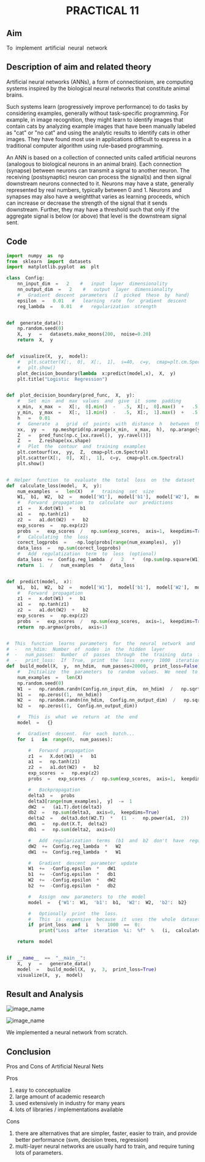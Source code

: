 # <center>PRACTICAL 11</center> #
## Aim ##
To​ ​ implement​ ​ artificial​ ​ neural​ ​ network

## Description of aim and related theory ##
Artificial neural networks (ANNs), a form of connectionism, are computing systems inspired by the biological neural networks that constitute animal brains.

Such systems learn (progressively improve performance) to do tasks by considering examples, generally without task-specific programming. For example, in image recognition, they might learn to identify images that contain cats by analyzing example images that have been manually labeled as "cat" or "no cat" and using the analytic results to identify cats in other images. They have found most use in applications difficult to express in a traditional computer algorithm using rule-based programming.

An ANN is based on a collection of connected units called artificial neurons (analogous to biological neurons in an animal brain). Each connection (synapse) between neurons can transmit a signal to another neuron. The receiving (postsynaptic) neuron can process the signal(s) and then signal downstream neurons connected to it. Neurons may have a state, generally represented by real numbers, typically between 0 and 1. Neurons and synapses may also have a weightthat varies as learning proceeds, which can increase or decrease the strength of the signal that it sends downstream. Further, they may have a threshold such that only if the aggregate signal is below (or above) that level is the downstream signal sent.


## Code ##
```python
import  numpy  as  np 
from  sklearn  import  datasets 
import  matplotlib.pyplot  as  plt

class  Config: 
    nn_input_dim  =   2    #   input  layer  dimensionality 
    nn_output_dim  =   2    #   output  layer  dimensionality 
    #   Gradient  descent  parameters  (I  picked  these  by  hand) 
    epsilon  =   0.01   #   learning  rate  for  gradient  descent 
    reg_lambda  =   0.01   #   regularization  strength 


def  generate_data(): 
    np.random.seed(0) 
    X,  y   =   datasets.make_moons(200,  noise=0.20) 
    return  X,  y 


def  visualize(X,  y,  model): 
    #   plt.scatter(X[:,  0],  X[:,  1],  s=40,  c=y,  cmap=plt.cm.Spectral) 
    #   plt.show() 
    plot_decision_boundary(lambda  x:predict(model,x),  X,  y) 
    plt.title("Logistic  Regression") 


def  plot_decision_boundary(pred_func,  X,  y): 
    #   Set  min  and  max  values  and  give  it  some  padding 
    x_min,  x_max  =   X[:,  0].min()  -   .5,  X[:,  0].max()  +   .5 
    y_min,  y_max  =   X[:,  1].min()  -   .5,  X[:,  1].max()  +   .5 
    h   =   0.01 
    #   Generate  a   grid  of  points  with  distance  h   between  them 
    xx,  yy  =   np.meshgrid(np.arange(x_min,  x_max,  h),  np.arange(y_min,  y_max,  h))     #   Predict  the  function  value  for  the  whole  gid 
    Z   =   pred_func(np.c_[xx.ravel(),  yy.ravel()]) 
    Z   =   Z.reshape(xx.shape) 
    #   Plot  the  contour  and  training  examples 
    plt.contourf(xx,  yy,  Z,  cmap=plt.cm.Spectral) 
    plt.scatter(X[:,  0],  X[:,  1],  c=y,  cmap=plt.cm.Spectral) 
    plt.show() 


#  Helper  function  to  evaluate  the  total  loss  on  the  dataset 
def  calculate_loss(model,  X,  y): 
    num_examples  =   len(X)   #   training  set  size 
    W1,  b1,  W2,  b2  =   model['W1'],  model['b1'],  model['W2'],  model['b2'] 
    #   Forward  propagation  to  calculate  our  predictions 
    z1  =   X.dot(W1)  +   b1 
    a1  =   np.tanh(z1) 
    z2  =   a1.dot(W2)  +   b2 
    exp_scores  =   np.exp(z2) 
    probs  =   exp_scores  /   np.sum(exp_scores,  axis=1,  keepdims=True) 
    #   Calculating  the  loss 
    corect_logprobs  =   -np.log(probs[range(num_examples),  y]) 
    data_loss  =   np.sum(corect_logprobs) 
    #   Add  regulatization  term  to  loss  (optional) 
    data_loss  +=  Config.reg_lambda  /   2   *   (np.sum(np.square(W1))  +   np.sum(np.square(W2))) 
    return  1.  /   num_examples  *   data_loss 


def  predict(model,  x): 
    W1,  b1,  W2,  b2  =   model['W1'],  model['b1'],  model['W2'],  model['b2'] 
    #   Forward  propagation 
    z1  =   x.dot(W1)  +   b1 
    a1  =   np.tanh(z1) 
    z2  =   a1.dot(W2)  +   b2 
    exp_scores  =   np.exp(z2) 
    probs  =   exp_scores  /   np.sum(exp_scores,  axis=1,  keepdims=True) 
    return  np.argmax(probs,  axis=1) 


#  This  function  learns  parameters  for  the  neural  network  and  returns  the  model. 
#  -   nn_hdim:  Number  of  nodes  in  the  hidden  layer 
#  -   num_passes:  Number  of  passes  through  the  training  data  for  gradient  descent 
#  -   print_loss:  If  True,  print  the  loss  every  1000  iterations 
def  build_model(X,  y,  nn_hdim,  num_passes=20000,  print_loss=False): 
    #   Initialize  the  parameters  to  random  values.  We  need  to  learn  these. 
    num_examples  =   len(X) 
    np.random.seed(0) 
    W1  =   np.random.randn(Config.nn_input_dim,  nn_hdim)  /   np.sqrt(Config.nn_input_dim) 
    b1  =   np.zeros((1,  nn_hdim)) 
    W2  =   np.random.randn(nn_hdim,  Config.nn_output_dim)  /   np.sqrt(nn_hdim) 
    b2  =   np.zeros((1,  Config.nn_output_dim)) 

    #   This  is  what  we  return  at  the  end 
    model  =   {} 

    #   Gradient  descent.  For  each  batch... 
    for  i   in  range(0,  num_passes): 

        #   Forward  propagation 
        z1  =   X.dot(W1)  +   b1 
        a1  =   np.tanh(z1) 
        z2  =   a1.dot(W2)  +   b2 
        exp_scores  =   np.exp(z2) 
        probs  =   exp_scores  /   np.sum(exp_scores,  axis=1,  keepdims=True) 

        #   Backpropagation 
        delta3  =   probs         
        delta3[range(num_examples),  y]  -=  1 
        dW2  =   (a1.T).dot(delta3) 
        db2  =   np.sum(delta3,  axis=0,  keepdims=True) 
        delta2  =   delta3.dot(W2.T)  *   (1  -   np.power(a1,  2)) 
        dW1  =   np.dot(X.T,  delta2) 
        db1  =   np.sum(delta2,  axis=0) 

        #   Add  regularization  terms  (b1  and  b2  don't  have  regularization  terms) 
        dW2  +=  Config.reg_lambda  *   W2 
        dW1  +=  Config.reg_lambda  *   W1 

        #   Gradient  descent  parameter  update 
        W1  +=  -Config.epsilon  *   dW1 
        b1  +=  -Config.epsilon  *   db1 
        W2  +=  -Config.epsilon  *   dW2 
        b2  +=  -Config.epsilon  *   db2 

        #   Assign  new  parameters  to  the  model 
        model  =   {'W1':  W1,  'b1':  b1,  'W2':  W2,  'b2':  b2} 

        #   Optionally  print  the  loss. 
        #   This  is  expensive  because  it  uses  the  whole  dataset,  so  we  don't  want  to  do  it  too  often. 
        if  print_loss  and  i   %   1000  ==  0: 
            print("Loss  after  iteration  %i:  %f"  %   (i,  calculate_loss(model,  X,  y))) 

    return  model 


if  __name__  ==  "__main__": 
    X,  y   =   generate_data() 
    model  =   build_model(X,  y,  3,  print_loss=True) 
    visualize(X,  y,  model) 
```

## Result and Analysis ##
![image_name](/ann2.png)

![image_name](/ann1.png)

We implemented a neural network from scratch.
## Conclusion ##
Pros and Cons of Artificial Neural Nets

Pros

1. easy to conceptualize
2. large amount of academic research
3. used extensively in industry for many years
4. lots of libraries / implementations available

Cons
1. there are alternatives that are simpler, faster, easier to train, and provide better performance (svm, decision trees, regression)
2. multi-layer neural networks are usually hard to train, and require tuning lots of parameters.